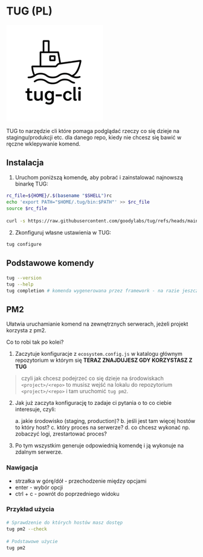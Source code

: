 # TUG (PL)

![tug](https://raw.githubusercontent.com/goodylabs/tug/refs/heads/main/assets/images/tug-cli-logo-256x256.png)

TUG to narzędzie cli które pomaga podglądać rzeczy co się dzieje na stagingu/produkcji etc. dla danego repo, kiedy nie chcesz się bawić w ręczne wklepywanie komend.

## Instalacja

1. Uruchom poniższą komendę, aby pobrać i zainstalować najnowszą binarkę TUG:

```bash
rc_file=${HOME}/.$(basename "$SHELL")rc
echo 'export PATH="$HOME/.tug/bin:$PATH"' >> $rc_file
source $rc_file

curl -s https://raw.githubusercontent.com/goodylabs/tug/refs/heads/main/scripts/download.sh | bash -s
```

2. Zkonfiguruj własne ustawienia w TUG:

```bash
tug configure
```

## Podstawowe komendy

```bash
tug --version
tug --help
tug completion # komenda wygenerowana przez framework - na razie jeszcze nie rozkminiłem jak dokładnie działa.
```

## PM2

Ułatwia uruchamianie komend na zewnętrznych serwerach, jeżeli projekt korzysta z pm2.

Co to robi tak po kolei?

1. Zaczytuje konfiguracje z `ecosystem.config.js` w katalogu głównym repozytorium w którym się **TERAZ ZNAJDUJESZ GDY KORZYSTASZ Z TUG**

> czyli jak chcesz podejrzeć co się dzieje na środowiskach `<project>/<repo>` to musisz wejść na lokalu do repozytorium `<project>/<repo>` i tam uruchomić `tug pm2`.

2. Jak już zaczyta konfigurację to zadaje ci pytania o to co ciebie interesuje, czyli:

   a. jakie środowisko (staging, production)?
   b. jeśli jest tam więcej hostów to który host?
   c. który proces na serwerze?
   d. co chcesz wykonać np. zobaczyć logi, zrestartować proces?

3. Po tym wszystkim generuje odpowiednią komendę i ją wykonuje na zdalnym serwerze.

### Nawigacja

- strzałka w górę/dół - przechodzenie między opcjami
- enter - wybór opcji
- ctrl + c - powrót do poprzedniego widoku

### Przykład użycia

```bash
# Sprawdzenie do których hostów masz dostęp
tug pm2 --check

# Podstawowe użycie
tug pm2
```

